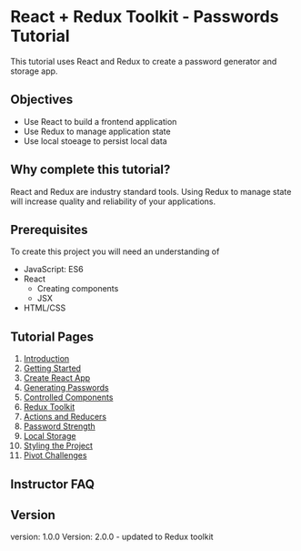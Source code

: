 # React + Redux Toolkit - Passwords Tutorial

This tutorial uses React and Redux to create a password generator and storage app. 

## Objectives 

- Use React to build a frontend application
- Use Redux to manage application state 
- Use local stoeage to persist local data

## Why complete this tutorial?

React and Redux are industry standard tools. Using Redux to manage state will increase quality and reliability of your applications. 

## Prerequisites

To create this project you will need an understanding of 

- JavaScript: ES6
- React
  - Creating components 
  - JSX
- HTML/CSS

## Tutorial Pages

1. [Introduction](P00-Introduction)
2. [Getting Started](P01-Getting-Started)
3. [Create React App](P02-Create-React-App)
4. [Generating Passwords](P03-Generating-Passwords)
5. [Controlled Components](P04-Controlled-Components)
6. [Redux Toolkit](P05-Redux-Toolkit)
7. [Actions and Reducers](P06-Actions-and-Reducers)
8. [Password Strength](P07-Password-Strength)
9. [Local Storage](P08-Local-Storage)
10. [Styling the Project](P09-Styling-the-Project)
11. [Pivot Challenges](P10-Pivot-Challenges)

## Instructor FAQ



## Version 

version: 1.0.0
Version: 2.0.0 - updated to Redux toolkit
